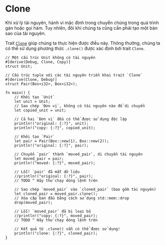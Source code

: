 # Clone

Khi xử lý tài nguyên, hành vi mặc định trong  chuyển chúng trong quá trình gán hoặc gọi hàm. Tuy nhiên, đôi khi chúng ta cũng cần phải tạo một bản sao của tài nguyên.

Trait [`Clone`][clone] giúp chúng ta thực hiện được điều này. Thông thường, chúng ta có thể sử dụng phương thức `.clone()` được xác định bởi trait `Clone`.

```rust,editable
// Một cấu trúc Unit không có tài nguyên
#[derive(Debug, Clone, Copy)]
struct Unit;

// Cấu trúc tuple với các tài nguyên triển khai trait `Clone`
#[derive(Clone, Debug)]
struct Pair(Box<i32>, Box<i32>);

fn main() {
    // Khởi tạo `Unit`
    let unit = Unit;
    // Sao chép `Đơn vị`, không có tài nguyên nào để di chuyển
    let copied_unit = unit;

    // Cả hai `Đơn vị` đều có thể được sử dụng độc lập
    println!("original: {:?}", unit);
    println!("copy: {:?}", copied_unit);

    // Khởi tạo `Pair`
    let pair = Pair(Box::new(1), Box::new(2));
    println!("original: {:?}", pair);

    // Chuyển `pair` thành `moved_pair`, di chuyển tài nguyên
    let moved_pair = pair;
    println!("moved: {:?}", moved_pair);

    // Lỗi! `pair` đã mất dữ liệu
    //println!("original: {:?}", pair);
    // TODO ^ Hãy thử chạy dòng lệnh trên

    // Sao chép `moved_pair` vào `cloned_pair` (bao gồm tài nguyên)
    let cloned_pair = moved_pair.clone();
    // Xóa cặp ban đầu bằng cách sử dụng std::mem::drop
    drop(moved_pair);

    // Lỗi! `moved_pair` đã bị loại bỏ
    //println!("copy: {:?}", moved_pair);
    // TODO ^ Hãy thử chạy dòng lệnh trên

    // Kết quả từ .clone() vẫn có thể được sử dụng!
    println!("clone: {:?}", cloned_pair);
}
```

[clone]: https://doc.rust-lang.org/std/clone/trait.Clone.html
